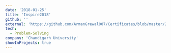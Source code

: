 ```yaml
---
date: '2018-01-25'
title: 'Inspire2018'
github: ''
external: 'https://github.com/ArmanGrewal007/Certificates/blob/master/2018_01_25_Inspire2018.pdf'
tech:
  - Problem-Solving
company: 'Chandigarh University'
showInProjects: true
---
```



